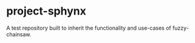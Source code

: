 # project-sphynx
A test repository built to inherit the functionality and use-cases of fuzzy-chainsaw.
